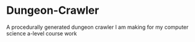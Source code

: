 # Dungeon-Crawler
A procedurally generated dungeon crawler I am making for my computer science a-level course work
